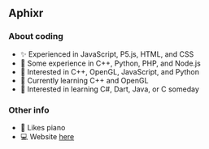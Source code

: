 ## Aphixr

### About coding

 - ✨ Experienced in JavaScript, P5.js, HTML, and CSS
 - 🧩 Some experience in C++, Python, PHP, and Node.js
 - 👀 Interested in C++, OpenGL, JavaScript, and Python
 - 🌱 Currently learning C++ and OpenGL
 - 📘 Interested in learning C#, Dart, Java, or C someday

### Other info

 - 🎵 Likes piano
 - 💻 Website [here](https://aphixr.github.io)





